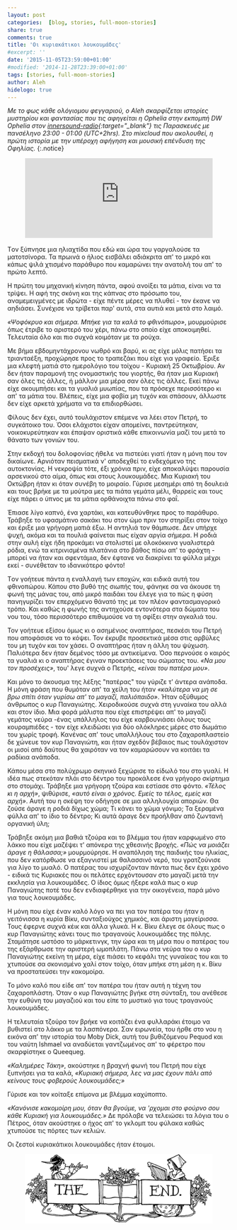 ```yaml
---
layout: post
categories:  [blog, stories, full-moon-stories]
share: true
comments: true
title: 'Οι κυριακάτικοι λουκουμάδες'
#excerpt: ''
date: '2015-11-05T23:59:00+01:00'
#modified: '2014-11-28T23:39:00+01:00'
tags: [stories, full-moon-stories]
author: Aleh
hidelogo: true
---
```


*Με το φως κάθε ολόγιομου φεγγαριού, ο Aleh σκαρφίζεται ιστορίες μυστηρίου και φαντασίας που τις αφηγείται η Ophelia στην εκπομπή DW Ophelia στον [innersound-radio](http://innersound-radio.com/){:target="_blank"} τις Παρασκευές  με πανσέληνο 23:00 - 01:00 (UTC+2hrs). Στο mixcloud που ακολουθεί, η πρώτη ιστορία με την υπέροχη αφήγηση και μουσική επένδυση της Οφηλίας.*
{:.notice}

<figure class="center">
<iframe width="100%" height="180" src="https://www.mixcloud.com/widget/iframe/?embed_type=widget_standard&amp;embed_uuid=d2e932cb-d846-4f16-9765-18617936badd&amp;feed=https%3A%2F%2Fwww.mixcloud.com%2Fopheliah2o%2F%25CE%25BA%25CF%2585%25CF%2581%25CE%25B9%25CE%25B1%25CE%25BA%25CE%25B1%25CF%2584%25CE%25B9%25CE%25BA%25CE%25BF%25CE%25B9-%25CE%25BB%25CE%25BF%25CF%2585%25CE%25BA%25CE%25BF%25CF%2585%25CE%25BC%25CE%25B1%25CE%25B4%25CE%25B5%25CF%2582%2F&amp;hide_cover=1&amp;hide_tracklist=1&amp;replace=0" frameborder="0">&nbsp;</iframe>
</figure>

<span class="dcap">T</span>ον ξύπνησε μια ηλιαχτίδα που εδώ και ώρα του γαργαλούσε τα ματοτσίνορα. Τα πρωινά ο ήλιος εισβάλει αδιάκριτα απ' το μικρό και κάπως ψιλά χτισμένο παράθυρο που καμαρώνει την ανατολή του απ' το πρώτο λεπτό.

Η πρώτη του μηχανική κίνηση πάντα, αφού ανοίξει τα μάτια, είναι να τα τρίψει. Η αφή της σκόνη και της κάπνας στο πρόσωπο του, αναμεμειγμένες με ιδρώτα - είχε πέντε μέρες να πλυθεί - τον έκανε να αηδιάσει. Συνέχισε να τρίβεται παρ' αυτά, στα αυτιά και μετά στο λαιμό.

*«Ψοφόκρυο και σήμερα. Μπήκε για τα καλά το φθινόπωρο»*, μουρμούρισε όπως έτριβε το αριστερό του χέρι, πάνω στο οποίο είχε αποκοιμηθεί. Τελευταία όλο και πιο συχνά κοιμόταν με τα ρούχα.

Με βήμα εβδομηντάχρονου νωθρό και βαρύ, κι ας είχε μόλις πατήσει τα τριανταέξη, προχώρησε προς το τραπεζάκι που είχε για γραφείο. Έριξε μια κλεφτή ματιά στο ημερολόγιο του τοίχου - Κυριακή 25 Οκτωβρίου. Αν δεν ήταν παραμονή της ονομαστικής του γιορτής, θα ήταν μια Κυριακή σαν όλες τις άλλες, ή μάλλον μια μέρα σαν όλες τις άλλες. Εκεί πάνω είχε ακουμπήσει και τα γυαλιά μυωπίας, που τα πρόσεχε περισσότερο κι απ' τα μάτια του. Βλέπεις, είχε μια φοβία μη τυχόν και σπάσουν, άλλωστε δεν είχε αρκετά χρήματα να τα επιδιορθώσει.

Φίλους δεν έχει, αυτό τουλάχιστον επέμενε να λέει στον Πετρή, το συγκάτοικο του. Όσοι ελάχιστοι είχαν απομείνει, παντρεύτηκαν, νοικοκυρεύτηκαν και έπαψαν οριστικά κάθε επικοινωνία μαζί του μετά το θάνατο των γονιών του.

Στην εκδοχή του δολοφονίας ήθελε να πιστεύει γιατί ήταν η μόνη που τον δικαίωνε. Αρνιόταν πεισματικά ν' αποδεχθεί το ενδεχόμενο της αυτοκτονίας. Η νεκροψία τότε, έξι χρόνια πριν, είχε αποκαλύψει παρουσία αρσενικού στο αίμα, όπως και στους λουκουμάδες. Μια Κυριακή του Οκτώβρη ήταν κι όταν συνέβη το μοιραίο. Γύρισε μεσημέρι από τη δουλειά και τους βρήκε με τα μούτρα μες τα πιάτα γεμάτα μέλι, θαρρείς και τους είχε πάρει ο ύπνος με τα μάτια ορθάνοιχτα πάνω στο φαΐ.

Έπιασε λίγο καπνό, ένα χαρτάκι, και κατευθύνθηκε προς το παράθυρο. Τράβηξε το υφασμάτινο σακάκι του στον ώμο πριν τον στηρίξει στον τοίχο και έριξε μια γρήγορη ματιά έξω. Η αντηλιά τον θάμπωσε. Δεν υπήρχε ψυχή, ακόμα και τα πουλιά φαίνεται πως είχαν αργία σήμερα. Η ροδιά στην αυλή είχε ήδη προκάμει να στολιστεί με ολοκόκκινα γυαλιστερά ρόδια, ενώ τα κιτρινισμένα πλατάνια στο βάθος πίσω απ' το φράχτη - μπορεί να ήταν και σφεντάμια, δεν έφτανε να διακρίνει τα φύλλα μέχρι εκεί - συνέθεταν το ιδανικότερο φόντο! 

<span class="dcap">T</span>ον γοήτευε πάντα η εναλλαγή των εποχών, και ειδικά αυτή του φθινοπώρου. Κάπου στο βυθό της σιωπής του, φάνηκε σα να άκουσε τη φωνή της μάνας του, από μικρό παιδάκι του έλεγε για το πώς η φύση πανηγυρίζει τον επερχόμενο θάνατό της με τον πλέον φαντασμαγορικό τρόπο. Και καθώς η φωνής της αντηχούσε εντονότερα στα δώματα του νου του, τόσο περισσότερο επιθυμούσε να τη σφίξει στην αγκαλιά του.

Τον γοήτευε εξίσου όμως κι ο ασημένιος αναπτήρας, πεσκέσι του Πετρή που αποφάσισε να το κόψει. Τον έκρυβε προσεκτικά μέσα στις αρβύλες του μη τυχόν και τον χάσει. Ο αναπτήρας ήταν η άλλη του ψύχωση. Παλιότερα δεν ήταν δεμένος τόσο με αντικείμενα. Όσο περνούσε ο καιρός τα γυαλιά κι ο αναπτήρας έγιναν προεκτάσεις του σώματος του. *«Να μου τον προσέχεις»*, του' λεγε συχνά ο Πετρής, *«είναι του πατέρα μου»*. 

Και μόνο το άκουσμα της λέξης "πατέρας" του γύριζε τ' άντερα ανάποδα. Η μόνη φράση που θυμόταν απ' τα χείλη του ήταν *«καλύτερα να μη σε βρω σπίτι όταν γυρίσω απ' το μαγαζί, παλιόπαιδο»*. Ήταν οξύθυμος άνθρωπος ο κυρ Παναγιώτης. Χειροδικούσε συχνά στη γυναίκα του αλλά και στον ίδιο. Μια φορά μάλιστα που είχε επιστρέψει απ' το μαγαζί γεμάτος νεύρα -ένας υπάλληλος του είχε καρβουνιάσει όλους τους κουραμπιέδες - τον είχε κλειδώσει για δύο ολόκληρες μέρες στο δωμάτιο του χωρίς τροφή. Κανένας απ' τους υπαλλήλους του στο ζαχαροπλαστείο δε χώνευε τον κυρ Παναγιώτη, και ήταν σχεδόν βέβαιος πως τουλάχιστον οι μισοί από δαύτους θα χαιρόταν να τον καμαρώσουν να κοιτάει τα ραδίκια ανάποδα.

Κάπου μέσα στο πολύχρωμο σκηνικό ξεχώρισε το είδωλό του στο γυαλί. Η ιδέα πως στεκόταν πλάι στο δέντρο του προκάλεσε ένα γρήγορο σκίρτημα στο στομάχι. Τράβηξε μια γρήγορη τζούρα και εστίασε στο φόντο. *«Τέλος κι η αρχή»*, ψιθύρισε, *«αυτό είναι ο χρόνος. Εμείς το τέλος, εμείς και αρχή»*.  Αυτή του η σκέψη τον οδήγησε σε μια αλληλουχία αποριών. Θα ζούσε άραγε η ροδιά δίχως χώμα; Τι κάνει το χώμα γόνιμο; Τα ξεραμένα φύλλα απ' το ίδιο το δέντρο; Κι αυτά άραγε δεν προήλθαν από ζωντανή οργανική ύλη;

Τράβηξε ακόμη μια βαθιά τζούρα και το βλέμμα του ήταν καρφωμένο στο λάκκο που είχε μαζέψει τ' απόνερα της χθεσινής βροχής. *«Πώς να μοιάζει άραγε η θάλασσα;»* μουρμούρησε. Η αναπόληση της παιδικής του ηλικίας, που δεν κατόρθωσε να εξαγνιστεί με θαλασσινό νερό, του γρατζούνισε για λίγο το μυαλό. Ο πατέρας του ισχυρίζονταν πάντα πως δεν έχει χρόνο - ειδικά τις Κυριακές που οι πελάτες ερχόντουσαν στο μαγαζί μετά την εκκλησία για λουκουμάδες. Ο ίδιος όμως ήξερε καλά πως ο κυρ Παναγιώτης ποτέ του δεν ενδιαφέρθηκε για την οικογένεια, παρά μόνο για τους λουκουμάδες.

<span class="dcap">H</span> μόνη που είχε έναν καλό λόγο να πει για τον πατέρα του ήταν η γειτόνισσα η κυρία Βίκυ, συνταξιούχος χημικός, και άριστη μαγείρισσα. Τους έφερνε συχνά κέικ και άλλα γλυκά.  Η κ. Βίκυ έλεγε σε όλους πως ο κυρ Παναγιώτης κάνει τους πιο τραγανούς λουκουμάδες της πόλης. Σταμάτησε ωστόσο το μάρκετινγκ, την ώρα και τη μέρα που ο πατέρας του της εξάρθρωσε την αριστερή ωμοπλάτη. Πάνω στα νεύρα του ο κυρ Παναγιώτης εκείνη τη μέρα, είχε πιάσει το κεφάλι της γυναίκας του και το χτυπούσε σα σκονισμένο χαλί στον τοίχο, όταν μπήκε στη μέση η κ. Βίκυ να προστατεύσει την κακομοίρα.

Το μόνο καλό που είδε απ' τον πατέρα του ήταν αυτή η τέχνη του ζαχαροπλάστη.  Όταν ο κυρ Παναγιώτης βγήκε στη σύνταξη, του ανέθεσε την ευθύνη του μαγαζιού και του είπε το μυστικό για τους τραγανούς λουκουμάδες.

Η τελευταία τζούρα τον βρήκε να κοιτάζει ένα φυλλαράκι έτοιμο να βυθιστεί στο λάκκο με τα λασπόνερα. Σαν ειρωνεία, του ήρθε στο νου η εικόνα απ' την ιστορία του Moby Dick, αυτή του βυθιζόμενου Pequod και του ναύτη Ishmael να αναδύεται γαντζωμένoς απ' το φέρετρο που σκαρφίστηκε ο Queequeg.

*«Καλημέρες Τάκη»*, ακούστηκε η βραχνή φωνή του Πετρή που είχε ξυπνήσει για τα καλά, *«Κυριακή σήμερα, λες να μας έχουν πάλι από κείνους τους φοβερούς λουκουμάδες;»*

Γύρισε και τον κοίταξε επίμονα με βλέμμα καχύποπτο.

*«Κανόνισε κακομοίρη μου, όταν θα βγούμε, να  'ρχομαι στο φούρνο σου κάθε Κυριακή για λουκουμάδες.»* Δε πρόλαβε να τελειώσει τα λόγια του ο Πέτρος, όταν ακούστηκε ο ήχος απ' το γκλομπ του φύλακα καθώς χτυπούσε τις πόρτες των κελιών. 

Οι ζεστοί κυριακάτικοι λουκουμάδες ήταν έτοιμοι.

<figure class="center">
	<img src="/images/TheEnd.gif" alt="The End" class="center"/>
</figure>
